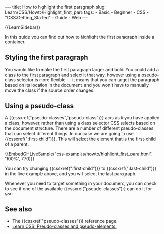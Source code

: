 --- title: How to highlight the first paragraph slug: Learn/CSS/Howto/Highlight\_first\_para tags: - Basic - Beginner - CSS - "CSS:Getting\_Started" - Guide - Web ---

{{LearnSidebar}}

In this guide you can find out how to highlight the first paragraph inside a container.

Styling the first paragraph
---------------------------

You would like to make the first paragraph larger and bold. You could add a class to the first paragraph and select it that way, however using a pseudo-class selector is more flexible — it means that you can target the paragraph based on its location in the document, and you won't have to manually move the class if the source order changes.

Using a pseudo-class
--------------------

A {{cssxref("pseudo-classes","pseudo-class")}} acts as if you have applied a class; however, rather than using a class selector CSS selects based on the document structure. There are a number of different pseudo-classes that can select different things. In our case we are going to use {{cssxref(":first-child")}}. This will select the element that is the first-child of a parent.

{{EmbedGHLiveSample("css-examples/howto/highlight\_first\_para.html", '100%', 770)}}

You can try changing {{cssxref(":first-child")}} to {{cssxref(":last-child")}} in the live example above, and you will select the last paragraph.

Whenever you need to target something in your document, you can check to see if one of the available {{cssxref("pseudo-classes")}} can do it for you.

See also
--------

-   The {{cssxref("pseudo-classes")}} reference page.
-   [Learn CSS: Pseudo-classes and pseudo-elements.](/en-US/docs/Learn/CSS/Building_blocks/Selectors/Pseudo-classes_and_pseudo-elements)
